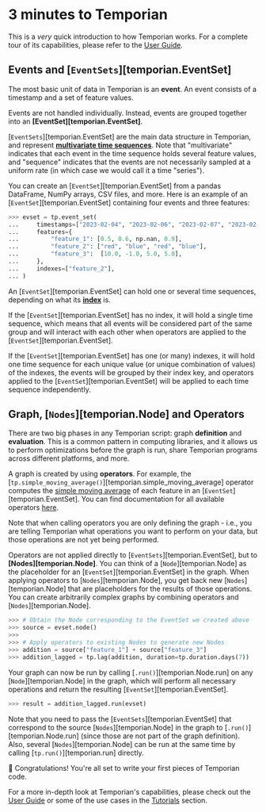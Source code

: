 # 3 minutes to Temporian

This is a _very_ quick introduction to how Temporian works. For a complete tour of its capabilities, please refer to the [User Guide](../user_guide).

## Events and [`EventSets`][temporian.EventSet]

The most basic unit of data in Temporian is an **event**. An event consists of a timestamp and a set of feature values.

Events are not handled individually. Instead, events are grouped together into an **[EventSet][temporian.EventSet]**.

[`EventSets`][temporian.EventSet] are the main data structure in Temporian, and represent **[multivariate time sequences](../user_guide/#what-is-temporal-data)**. Note that "multivariate" indicates that each event in the time sequence holds several feature values, and "sequence" indicates that the events are not necessarily sampled at a uniform rate (in which case we would call it a time "series").

You can create an [`EventSet`][temporian.EventSet] from a pandas DataFrame, NumPy arrays, CSV files, and more. Here is an example of an [`EventSet`][temporian.EventSet] containing four events and three features:

```python
>>> evset = tp.event_set(
...     timestamps=["2023-02-04", "2023-02-06", "2023-02-07", "2023-02-07"],
...     features={
...         "feature_1": [0.5, 0.6, np.nan, 0.9],
...         "feature_2": ["red", "blue", "red", "blue"],
...         "feature_3":  [10.0, -1.0, 5.0, 5.0],
...     },
...     indexes=["feature_2"],
... )

```

An [`EventSet`][temporian.EventSet] can hold one or several time sequences, depending on what its **[index](../user_guide/#index-horizontal-and-vertical-operators)** is.

If the [`EventSet`][temporian.EventSet] has no index, it will hold a single time sequence, which means that all events will be considered part of the same group and will interact with each other when operators are applied to the [`EventSet`][temporian.EventSet].

If the [`EventSet`][temporian.EventSet] has one (or many) indexes, it will hold one time sequence for each unique value (or unique combination of values) of the indexes, the events will be grouped by their index key, and operators applied to the [`EventSet`][temporian.EventSet] will be applied to each time sequence independently.

## Graph, [`Nodes`][temporian.Node] and Operators

There are two big phases in any Temporian script: graph **definition** and **evaluation**. This is a common pattern in computing libraries, and it allows us to perform optimizations before the graph is run, share Temporian programs across different platforms, and more.

A graph is created by using **operators**. For example, the [`tp.simple_moving_average()`][temporian.simple_moving_average] operator computes the [simple moving average](https://en.wikipedia.org/wiki/Moving_average) of each feature in an [`EventSet`][temporian.EventSet]. You can find documentation for all available operators [here](../reference/).

Note that when calling operators you are only defining the graph - i.e., you are telling Temporian what operations you want to perform on your data, but those operations are not yet being performed.

Operators are not applied directly to [`EventSets`][temporian.EventSet], but to **[Nodes][temporian.Node]**. You can think of a [`Node`][temporian.Node] as the placeholder for an [`EventSet`][temporian.EventSet] in the graph. When applying operators to [`Nodes`][temporian.Node], you get back new [`Nodes`][temporian.Node] that are placeholders for the results of those operations. You can create arbitrarily complex graphs by combining operators and [`Nodes`][temporian.Node].

```python
>>> # Obtain the Node corresponding to the EventSet we created above
>>> source = evset.node()
>>>
>>> # Apply operators to existing Nodes to generate new Nodes
>>> addition = source["feature_1"] + source["feature_3"]
>>> addition_lagged = tp.lag(addition, duration=tp.duration.days(7))

```

<!-- TODO: add image of the generated graph -->

Your graph can now be run by calling [`.run()`][temporian.Node.run] on any [`Node`][temporian.Node] in the graph, which will perform all necessary operations and return the resulting [`EventSet`][temporian.EventSet].

```python
>>> result = addition_lagged.run(evset)

```

Note that you need to pass the [`EventSets`][temporian.EventSet] that correspond to the source [`Nodes`][temporian.Node] in the graph to [`.run()`][temporian.Node.run] (since those are not part of the graph definition). Also, several [`Nodes`][temporian.Node] can be run at the same time by calling [`tp.run()`][temporian.run] directly.

🥳 Congratulations! You're all set to write your first pieces of Temporian code.

For a more in-depth look at Temporian's capabilities, please check out the [User Guide](../user_guide) or some of the use cases in the [Tutorials](../tutorials) section.
